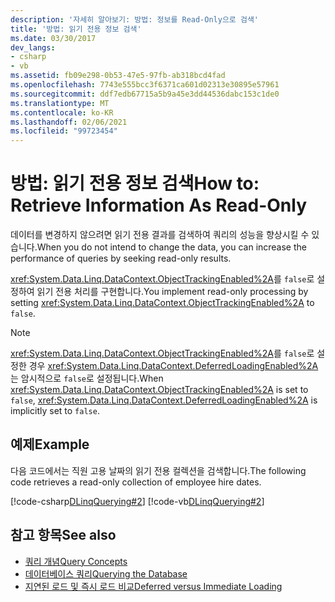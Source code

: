 ```yaml
---
description: '자세히 알아보기: 방법: 정보를 Read-Only으로 검색'
title: '방법: 읽기 전용 정보 검색'
ms.date: 03/30/2017
dev_langs:
- csharp
- vb
ms.assetid: fb09e298-0b53-47e5-97fb-ab318bcd4fad
ms.openlocfilehash: 7743e555bcc3f6371ca601d02313e30895e57961
ms.sourcegitcommit: ddf7edb67715a5b9a45e3dd44536dabc153c1de0
ms.translationtype: MT
ms.contentlocale: ko-KR
ms.lasthandoff: 02/06/2021
ms.locfileid: "99723454"
---
```

# <a name="how-to-retrieve-information-as-read-only"></a><span data-ttu-id="f06c3-103">방법: 읽기 전용 정보 검색</span><span class="sxs-lookup"><span data-stu-id="f06c3-103">How to: Retrieve Information As Read-Only</span></span>

<span data-ttu-id="f06c3-104">데이터를 변경하지 않으려면 읽기 전용 결과를 검색하여 쿼리의 성능을 향상시킬 수 있습니다.</span><span class="sxs-lookup"><span data-stu-id="f06c3-104">When you do not intend to change the data, you can increase the performance of queries by seeking read-only results.</span></span>  
  
 <span data-ttu-id="f06c3-105"><xref:System.Data.Linq.DataContext.ObjectTrackingEnabled%2A>를 `false`로 설정하여 읽기 전용 처리를 구현합니다.</span><span class="sxs-lookup"><span data-stu-id="f06c3-105">You implement read-only processing by setting <xref:System.Data.Linq.DataContext.ObjectTrackingEnabled%2A> to `false`.</span></span>  
  
> [!NOTE]
> <span data-ttu-id="f06c3-106"><xref:System.Data.Linq.DataContext.ObjectTrackingEnabled%2A>를 `false`로 설정한 경우 <xref:System.Data.Linq.DataContext.DeferredLoadingEnabled%2A>는 암시적으로 `false`로 설정됩니다.</span><span class="sxs-lookup"><span data-stu-id="f06c3-106">When <xref:System.Data.Linq.DataContext.ObjectTrackingEnabled%2A> is set to `false`, <xref:System.Data.Linq.DataContext.DeferredLoadingEnabled%2A> is implicitly set to `false`.</span></span>  
  
## <a name="example"></a><span data-ttu-id="f06c3-107">예제</span><span class="sxs-lookup"><span data-stu-id="f06c3-107">Example</span></span>  

 <span data-ttu-id="f06c3-108">다음 코드에서는 직원 고용 날짜의 읽기 전용 컬렉션을 검색합니다.</span><span class="sxs-lookup"><span data-stu-id="f06c3-108">The following code retrieves a read-only collection of employee hire dates.</span></span>  
  
 [!code-csharp[DLinqQuerying#2](../../../../../../samples/snippets/csharp/VS_Snippets_Data/DLinqQuerying/cs/Program.cs#2)]
 [!code-vb[DLinqQuerying#2](../../../../../../samples/snippets/visualbasic/VS_Snippets_Data/DLinqQuerying/vb/Module1.vb#2)]  
  
## <a name="see-also"></a><span data-ttu-id="f06c3-109">참고 항목</span><span class="sxs-lookup"><span data-stu-id="f06c3-109">See also</span></span>

- [<span data-ttu-id="f06c3-110">쿼리 개념</span><span class="sxs-lookup"><span data-stu-id="f06c3-110">Query Concepts</span></span>](query-concepts.md)
- [<span data-ttu-id="f06c3-111">데이터베이스 쿼리</span><span class="sxs-lookup"><span data-stu-id="f06c3-111">Querying the Database</span></span>](querying-the-database.md)
- [<span data-ttu-id="f06c3-112">지연된 로드 및 즉시 로드 비교</span><span class="sxs-lookup"><span data-stu-id="f06c3-112">Deferred versus Immediate Loading</span></span>](deferred-versus-immediate-loading.md)
